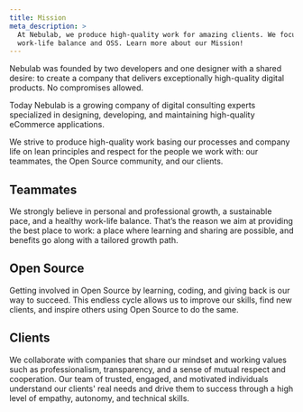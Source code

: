 ```yaml
---
title: Mission
meta_description: >
  At Nebulab, we produce high-quality work for amazing clients. We focus on professional growth,
  work-life balance and OSS. Learn more about our Mission!
---
```


Nebulab was founded by two developers and one designer with a shared desire: to create a company
that delivers exceptionally high-quality digital products. No compromises allowed.

Today Nebulab is a growing company of digital consulting experts specialized in designing,
developing, and maintaining high-quality eCommerce applications.

We strive to produce high-quality work basing our processes and company life on lean principles and
respect for the people we work with: our teammates, the Open Source community, and our clients.

## Teammates

We strongly believe in personal and professional growth, a sustainable pace, and a healthy work-life
balance. That’s the reason we aim at providing the best place to work: a place where learning and
sharing are possible, and benefits go along with a tailored growth path.

## Open Source

Getting involved in Open Source by learning, coding, and giving back is our way to succeed. This
endless cycle allows us to improve our skills, find new clients, and inspire others using Open
Source to do the same.

## Clients

We collaborate with companies that share our mindset and working values such as professionalism,
transparency, and a sense of mutual respect and cooperation. Our team of trusted, engaged, and
motivated individuals understand our clients' real needs and drive them to success through a
high level of empathy, autonomy, and technical skills.
